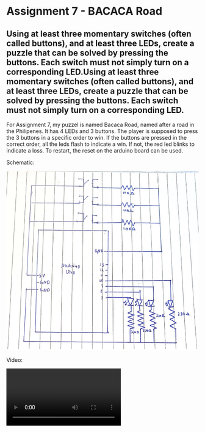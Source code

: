 # Assignment 7 - BACACA Road
## Using at least three momentary switches (often called buttons), and at least three LEDs, create a puzzle that can be solved by pressing the buttons. Each switch must not simply turn on a corresponding LED.Using at least three momentary switches (often called buttons), and at least three LEDs, create a puzzle that can be solved by pressing the buttons. Each switch must not simply turn on a corresponding LED.


For Assignment 7, my puzzel is named Bacaca Road, named after a road in the Philipenes. It has 4 LEDs and 3 buttons. The player is supposed to press the 3 buttons in a specific order to win. If the buttons are pressed in the correct order, all the leds flash to indicate a win. If not, the red led blinks to indicate a loss. To restart, the reset on the arduino board can be used. 

Schematic:

![](schematic.jpg)

Video:

![](WinCase.mp4)

